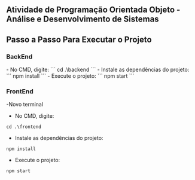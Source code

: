 <h2>Atividade de Programação Orientada Objeto - Análise e Desenvolvimento de Sistemas</h2> 

<h2> Passo a Passo Para Executar o Projeto</h2>
 
<h3>BackEnd</h3>
- No CMD, digite:
```
cd .\backend
```
- Instale as dependências do projeto:
``` 
npm install
``` 
- Execute o projeto:
```
npm start
 ```
  
<h3>FrontEnd</h3>
 
-Novo terminal

- No CMD, digite:
```
cd .\frontend
```
- Instale as dependências do projeto:
``` 
npm install
``` 
- Execute o projeto:
```
npm start
 ```
  
